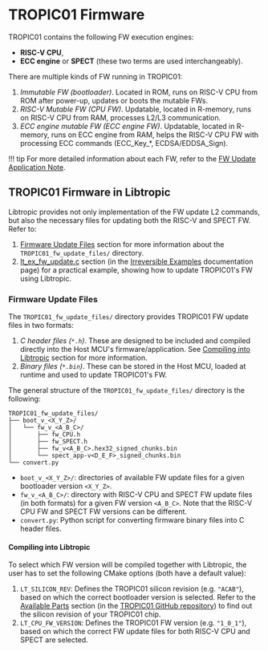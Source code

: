 # TROPIC01 Firmware
TROPIC01 contains the following FW execution engines:

- **RISC-V CPU**,
- **ECC engine** or **SPECT** (these two terms are used interchangeably).

There are multiple kinds of FW running in TROPIC01:

1. *Immutable FW (bootloader)*. Located in ROM, runs on RISC-V CPU from ROM after power-up, updates or boots the mutable FWs.
2. *RISC-V Mutable FW (CPU FW)*. Updatable, located in R-memory, runs on RISC-V CPU from RAM, processes L2/L3 communication.
3. *ECC engine mutable FW (ECC engine FW)*. Updatable, located in R-memory, runs on ECC engine from RAM, helps the RISC-V CPU FW with processing ECC commands (ECC_Key_*, ECDSA/EDDSA_Sign).

!!! tip
    For more detailed information about each FW, refer to the [FW Update Application Note](https://github.com/tropicsquare/tropic01?tab=readme-ov-file#application-notes).

## TROPIC01 Firmware in Libtropic
Libtropic provides not only implementation of the FW update L2 commands, but also the necessary files for updating both the RISC-V and SPECT FW. Refer to:

1. [Firmware Update Files](#firmware-update-files) section for more information about the `TROPIC01_fw_update_files/` directory.
2. [lt_ex_fw_update.c](./examples/irreversible_examples.md#lt_ex_fw_updatec) section (in the [Irreversible Examples](./examples/irreversible_examples.md) documentation page) for a practical example, showing how to update TROPIC01's FW using Libtropic.

### Firmware Update Files
The `TROPIC01_fw_update_files/` directory provides TROPIC01 FW update files in two formats:

1. *C header files (`*.h`)*. These are designed to be included and compiled directly into the Host MCU's firmware/application. See [Compiling into Libtropic](#compiling-into-libtropic) section for more information.
2. *Binary files (`*.bin`)*. These can be stored in the Host MCU, loaded at runtime and used to update TROPIC01's FW.

The general structure of the `TROPIC01_fw_update_files/` directory is the following:
```text
TROPIC01_fw_update_files/
├── boot_v_<X_Y_Z>/
│   └── fw_v_<A_B_C>/
│       ├── fw_CPU.h
│       ├── fw_SPECT.h
│       ├── fw_v<A_B_C>.hex32_signed_chunks.bin
│       └── spect_app-v<D_E_F>_signed_chunks.bin
└── convert.py
```

- `boot_v_<X_Y_Z>/`: directories of available FW update files for a given bootloader version `<X_Y_Z>`.
- `fw_v_<A_B_C>/`: directory with RISC-V CPU and SPECT FW update files (in both formats) for a given FW version `<A_B_C>`. Note that the RISC-V CPU FW and SPECT FW versions can be different.
- `convert.py`: Python script for converting firmware binary files into C header files.

#### Compiling into Libtropic
To select which FW version will be compiled together with Libtropic, the user has to set the following CMake options (both have a default value):

1. `LT_SILICON_REV`: Defines the TROPIC01 silicon revision (e.g. `"ACAB"`), based on which the correct bootloader version is selected. Refer to the [Available Parts](https://github.com/tropicsquare/tropic01?tab=readme-ov-file#available-parts) section (in the [TROPIC01 GitHub repository](https://github.com/tropicsquare/tropic01)) to find out the silicon revision of your TROPIC01 chip.
2. `LT_CPU_FW_VERSION`: Defines the TROPIC01 FW version (e.g. `"1_0_1"`), based on which the correct FW update files for both RISC-V CPU and SPECT are selected.